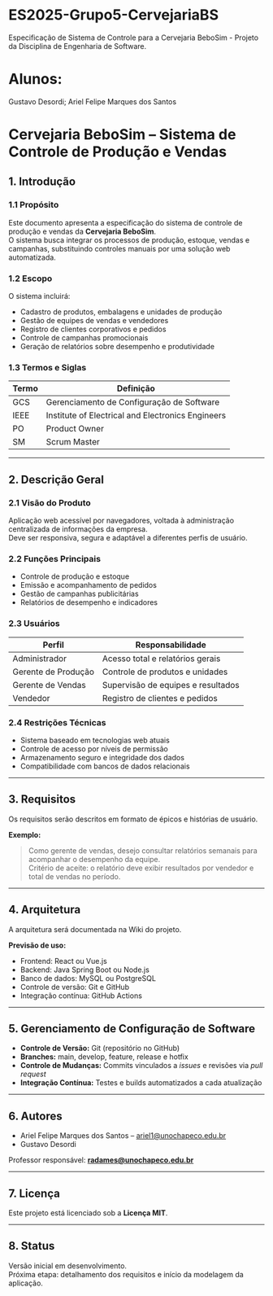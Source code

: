 # ES2025-Grupo5-CervejariaBS
Especificação de Sistema de Controle para a Cervejaria BeboSim - Projeto da Disciplina de Engenharia de Software.
# Alunos:
Gustavo Desordi;
Ariel Felipe Marques dos Santos
# Cervejaria BeboSim – Sistema de Controle de Produção e Vendas

## 1. Introdução

### 1.1 Propósito  
Este documento apresenta a especificação do sistema de controle de produção e vendas da **Cervejaria BeboSim**.  
O sistema busca integrar os processos de produção, estoque, vendas e campanhas, substituindo controles manuais por uma solução web automatizada.

### 1.2 Escopo  
O sistema incluirá:  
- Cadastro de produtos, embalagens e unidades de produção  
- Gestão de equipes de vendas e vendedores  
- Registro de clientes corporativos e pedidos  
- Controle de campanhas promocionais  
- Geração de relatórios sobre desempenho e produtividade  

### 1.3 Termos e Siglas  

| Termo | Definição |
|--------|-----------|
| GCS | Gerenciamento de Configuração de Software |
| IEEE | Institute of Electrical and Electronics Engineers |
| PO | Product Owner |
| SM | Scrum Master |

---

## 2. Descrição Geral

### 2.1 Visão do Produto  
Aplicação web acessível por navegadores, voltada à administração centralizada de informações da empresa.  
Deve ser responsiva, segura e adaptável a diferentes perfis de usuário.

### 2.2 Funções Principais  
- Controle de produção e estoque  
- Emissão e acompanhamento de pedidos  
- Gestão de campanhas publicitárias  
- Relatórios de desempenho e indicadores  

### 2.3 Usuários  

| Perfil | Responsabilidade |
|---------|------------------|
| Administrador | Acesso total e relatórios gerais |
| Gerente de Produção | Controle de produtos e unidades |
| Gerente de Vendas | Supervisão de equipes e resultados |
| Vendedor | Registro de clientes e pedidos |

### 2.4 Restrições Técnicas  
- Sistema baseado em tecnologias web atuais  
- Controle de acesso por níveis de permissão  
- Armazenamento seguro e integridade dos dados  
- Compatibilidade com bancos de dados relacionais  

---

## 3. Requisitos  
Os requisitos serão descritos em formato de épicos e histórias de usuário.  

**Exemplo:**  
> Como gerente de vendas, desejo consultar relatórios semanais para acompanhar o desempenho da equipe.  
> Critério de aceite: o relatório deve exibir resultados por vendedor e total de vendas no período.

---

## 4. Arquitetura  
A arquitetura será documentada na Wiki do projeto.  

**Previsão de uso:**  
- Frontend: React ou Vue.js  
- Backend: Java Spring Boot ou Node.js  
- Banco de dados: MySQL ou PostgreSQL  
- Controle de versão: Git e GitHub  
- Integração contínua: GitHub Actions  

---

## 5. Gerenciamento de Configuração de Software  

- **Controle de Versão:** Git (repositório no GitHub)  
- **Branches:** main, develop, feature, release e hotfix  
- **Controle de Mudanças:** Commits vinculados a *issues* e revisões via *pull request*  
- **Integração Contínua:** Testes e builds automatizados a cada atualização  

---

## 6. Autores  

- Ariel Felipe Marques dos Santos – ariel1@unochapeco.edu.br 
- Gustavo Desordi


Professor responsável: **radames@unochapeco.edu.br**

---

## 7. Licença  
Este projeto está licenciado sob a **Licença MIT**.

---

## 8. Status  
Versão inicial em desenvolvimento.  
Próxima etapa: detalhamento dos requisitos e início da modelagem da aplicação.
